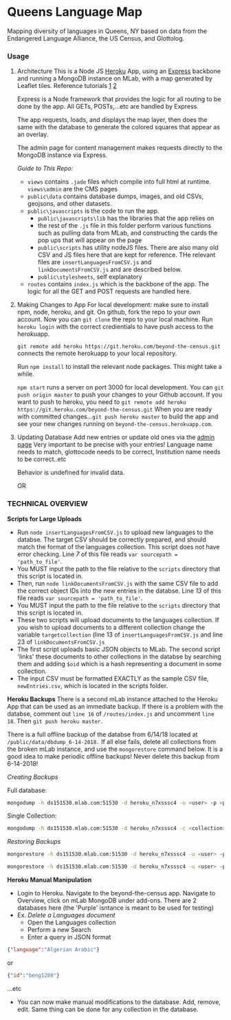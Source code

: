 # Queens Language Map

Mapping diversity of languages in Queens, NY based on data from the Endangered Language Alliance, the US Census, and Glottolog.



### Usage
1. Architecture
    This is a Node JS [Heroku](heroku.com) App, using an [Express](https://expressjs.com/) backbone and running a MongoDB instance on MLab, with a map generated by Leaflet tiles. Reference tutorials [1](http://denelius.com/leaflet-node-mongodb/) [2](http://denelius.com/a-leaflet-map-with-node-js-mongodb-and-heroku/)

    Express is a Node framework that provides the logic for all routing to be done by the app. All GETs, POSTs,...etc are handled by Express. 

    The app requests, loads, and displays the map layer, then does the same with the database to generate the colored squares that appear as an overlay.

    The admin page for content management makes requests directly to the MongoDB instance via Express.

    *Guide to This Repo:*
    - `views` contains `.jade` files which compile into full html at runtime. `views\admin` are the CMS pages
    - `public\data` contains database dumps, images, and old CSVs, geojsons, and other datasets.
    - `public\javascripts` is the code to run the app. 
        + `public\javascripts\lib` has the libraries that the app relies on 
        + the rest of the `.js` file in this folder perform various functions such as pulling data from MLab, and constructing the cards the pop ups that will appear on the page
        + `public\scripts` has utility nodeJS files. There are also many old CSV and JS files here that are kept for reference. THe relevant files are `insertLanguagesFromCSV.js` and `linkDocumentsFromCSV.js` and are described below.
        + `public\stylesheets`, self explanatory
    - `routes` contains `index.js` which is the backbone of the app. The logic for all the GET and POST requests are handled here.



    
2. Making Changes to App
    For local development: make sure to install npm, node, heroku, and git. On github, fork the repo to your own account.
    Now you can `git clone` the repo to your local machine. 
    Run `heroku login` with the correct credientials to have push access to the herokuapp.

    `git remote add heroku https://git.heroku.com/beyond-the-census.git` connects the remote herokuapp to your local repository.

    Run `npm install` to install the relevant node packages. This might take a while.

    `npm start` runs a server on port 3000 for local development. 
    You can `git push origin master` to push your changes to your Github account. If you want to push to heroku, you need to `git remote add heroku https://git.heroku.com/beyond-the-census.git`
    When you are ready with committed changes...`git push heroku master` to build the app and see your new changes running on `beyond-the-census.herokuapp.com`. 


3. Updating Database
    Add new entries or update old ones via the [admin page](http://beyond-the-census.herokuapp.com/admin)
    Very important to be precise with your entries! Language name needs to match, glottocode needs to be correct, Institution name needs to be correct..etc

    Behavior is undefined for invalid data. 

    OR

### TECHNICAL OVERVIEW

**Scripts for Large Uploads**

- Run `node insertLanguagesFromCSV.js` to upload new languages to the databse. The target CSV should be correctly prepared, and should match the format of the languages collection. This script does not have error checking. Line _7_ of this file reads `var sourcepath = 'path_to_file'`.
- You MUST input the path to the file relative to the `scripts` directory that this script is located in.
- Then, run `node linkDocumentsFromCSV.js` with the same CSV file to add the correct object IDs into the new entries in the databse. Line _13_ of this file reads `var sourcepath = 'path_to_file'`.
- You MUST input the path to the file relative to the `scripts` directory that this script is located in.
- These two scripts will upload documents to the languages collection. If you wish to upload documents to a different collection change the variable `targetcollection` (line 13 of `insertLanguagesFromCSV.js` and line 23 of `linkDocumentsFromCSV.js`
- The first script uploads basic JSON objects to MLab. The second script 'links' these documents to other collections in the databse by searching them and adding `$oid` which is a hash representing a document in some collection.
- The input CSV must be formatted EXACTLY as the sample CSV file, `newEntries.csv`, which is located in the scripts folder. 

**Heroku Backups**
There is a second mLab instance attached to the Heroku App that can be used as an immediate backup. If there is a problem with the databse, comment out `line 16` of `/routes/index.js` and uncomment `line 18`. Then `git push heroku master`.

There is a full offline backup of the databse from 6/14/18 located at `/public/data/dbdump_6-14-2018.` If all else fails, delete all collections from the broken mLab instance, and use the `mongorestore` command below. It is a good idea to make periodic offline backups! Never delete this backup from 6-14-2018!

_Creating Backups_

Full database:

```bash
mongodump -h ds151530.mlab.com:51530 -d heroku_n7xsssc4 -u <user> -p <password> -o <output directory> 
```

Single Collection:

```bash
mongodump -h ds151530.mlab.com:51530 -d heroku_n7xsssc4 -c <collection> -u <user> -p <password> -o <output directory>  
```

_Restoring Backups_

```bash
mongorestore -h ds151530.mlab.com:51530 -d heroku_n7xsssc4 -u <user> -p <password> <input db directory> 
```

```bash
mongorestore -h ds151530.mlab.com:51530 -d heroku_n7xsssc4 -u <user> -p <password> <input .bson file>
```

**Heroku Manual Manipulation**

- Login to Heroku. Navigate to the beyond-the-census app. Navigate to Overview, click on mLab MongoDB under add-ons. There are 2 databases here (the 'Purple' isntance is meant to be used for testing)
- Ex. _Delete a Languages document_
    + Open the Languages collection
    + Perform a new Search
    + Enter a query in JSON format
```json
{"language":"Algerian Arabic"}
```
or
```json
{"id":"beng1280"}
```
...etc
- You can now make manual modifications to the database. Add, remove, edit. Same thing can be done for any collection in the database.







